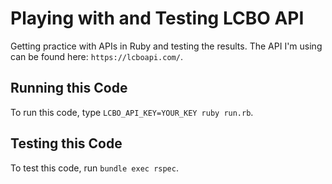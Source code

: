 # Playing with and Testing LCBO API

Getting practice with APIs in Ruby and testing the results.
The API I'm using can be found here: `https://lcboapi.com/`.

## Running this Code

To run this code, type `LCBO_API_KEY=YOUR_KEY ruby run.rb`.

## Testing this Code

To test this code, run `bundle exec rspec`.
